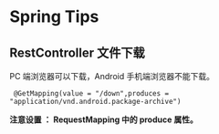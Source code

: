 # Spring Tips

## RestController 文件下载

PC 端浏览器可以下载，Android 手机端浏览器不能下载。

```
 @GetMapping(value = "/down",produces = "application/vnd.android.package-archive")
```

**注意设置 ： RequestMapping 中的 produce 属性。**
